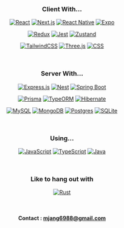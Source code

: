 <div align='center'>

### Client With...  
[![React](https://img.shields.io/badge/React-%2320232a.svg?logo=react&logoColor=%2361DAFB)](#)
[![Next.js](https://img.shields.io/badge/Next.js-black?logo=next.js&logoColor=white)](#)
[![React Native](https://img.shields.io/badge/React_Native-%2320232a.svg?logo=react&logoColor=%2361DAFB)](#)
[![Expo](https://img.shields.io/badge/Expo-000020?logo=expo&logoColor=fff)](#)  

[![Redux](https://img.shields.io/badge/Redux-764ABC?logo=redux&logoColor=fff)](#)
[![Jest](https://img.shields.io/badge/Jest-C21325?logo=jest&logoColor=fff)](#)
[![Zustand](https://img.shields.io/badge/Zustand-614e3c?logo=react&logoColor=000)](#)  


[![TailwindCSS](https://img.shields.io/badge/Tailwind%20CSS-%2338B2AC.svg?logo=tailwind-css&logoColor=white)](#)
[![Three.js](https://img.shields.io/badge/Three.js-000?logo=threedotjs&logoColor=fff)](#)
[![CSS](https://img.shields.io/badge/CSS-1572B6?logo=css3&logoColor=fff)](#)

<br>

### Server With...  
[![Express.js](https://img.shields.io/badge/Express.js-%23404d59.svg?logo=express&logoColor=%2361DAFB)](#)
[![Nest](https://img.shields.io/badge/Nest.js-%23E0234E.svg?logo=nestjs&logoColor=white)](#)
[![Spring Boot](https://img.shields.io/badge/Spring%20Boot-6DB33F?logo=springboot&logoColor=fff)](#)  

[![Prisma](https://img.shields.io/badge/Prisma-2D3748?logo=prisma&logoColor=white)](#)
[![TypeORM](https://img.shields.io/badge/TypeORM-FE0803?logo=typeorm&logoColor=fff)](#)
[![Hibernate](https://img.shields.io/badge/Hibernate-59666C?logo=hibernate&logoColor=fff)](#)  

[![MySQL](https://img.shields.io/badge/MySQL-4479A1?logo=mysql&logoColor=fff)](#)
[![MongoDB](https://img.shields.io/badge/MongoDB-%234ea94b.svg?logo=mongodb&logoColor=white)](#)
[![Postgres](https://img.shields.io/badge/Postgres-%23316192.svg?logo=postgresql&logoColor=white)](#)
[![SQLite](https://img.shields.io/badge/SQLite-%2307405e.svg?logo=sqlite&logoColor=white)](#)

<br>

### Using...
[![JavaScript](https://img.shields.io/badge/JavaScript-F7DF1E?logo=javascript&logoColor=000)](#)
[![TypeScript](https://img.shields.io/badge/TypeScript-3178C6?logo=typescript&logoColor=fff)](#)
[![Java](https://img.shields.io/badge/Java-%23ED8B00.svg?logo=openjdk&logoColor=white)](#)

<br>

### Like to hang out with
[![Rust](https://img.shields.io/badge/Rust-%23000000.svg?e&logo=rust&logoColor=white)](#)

<br>

#### Contact : mjang6988@gmail.com

</div>
